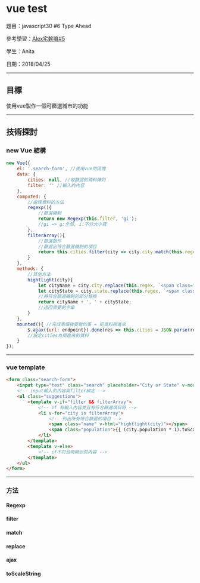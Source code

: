 # vue test

題目：javascript30 #6 Type Ahead

參考學習：[Alex宅幹嘛#5](https://gaming.youtube.com/watch?v=8iRyEhJBdUg)

學生：Anita

日期：2018/04/25

---

## 目標
使用vue製作一個可篩選城市的功能

---

## 技術探討

### new Vue 結構
```javascript
new Vue({
    el: '.search-form', //使用vue的區塊
    data: {
        cities: null, //被篩選的資料陣列
        filter: '' //輸入的內容
    },
    computed: {
        //處理資料的方法
        regexp(){
            //篩選機制
            return new Regexp(this.filter, 'gi');
            //gi => g:全部, i:不分大小寫
        },
        filterArray(){
            //篩選動作
            //篩選出符合篩選機制的項目
            return this.cities.filter(city => city.city.match(this.regexp) || city.state.match(this.regexp))
        }
    },
    methods: {
        //其他方法
        hightlight(city){
            let cityName = city.city.replace(this.regex, `<span class="hl">${this.filter}</span>`);
            let cityState = city.state.replace(this.regex, `<span class="hl">${this.filter}</span>`);
            //將符合篩選機制的部分替換
            return cityName + ', ' + cityState;
            //返回需要的字串
        }
    },
    mounted(){ //完成準備後要做的事 = 把資料撈進來
        $.ajax({url: endpoint}).done(res => this.cities = JSON.parse(res));
        //設定cities為撈進來的資料
    }
});
```

---

### vue template

```html
<form class="search-form">
    <input type="text" class="search" placeholder="City or State" v-model="filter">
    <!-- input輸入的內容與filter綁定 -->
    <ul class="suggestions">
        <template v-if="filter && filterArray">
            <!-- if 有輸入內容並且有符合篩選項目時 -->
            <li v-for="city in filterArray">
                <!-- 列出所有符合篩選的項目 -->
                <span class="name" v-html="hightlight(city)"></span>
                <span class="population">{{ (city.population * 1).toScaleString() }}</span>
            </li>
        </template>
        <template v-else>
            <!-- if不符合時顯示的內容 -->
        </template>
    </ul>
</form>
```

---

### 方法

#### Regexp
#### filter
#### match
#### replace
#### ajax
#### toScaleString




